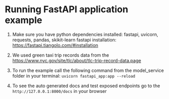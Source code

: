 # Running FastAPI application example

1. Make sure you have python dependencies installed: fastapi, uvicorn, requests, pandas, skikit-learn
fastapi installation: https://fastapi.tiangolo.com/#installation

2. We used green taxi trip records data from the https://www.nyc.gov/site/tlc/about/tlc-trip-record-data.page 

3. To run the example call the following command from the model_service folder in your terminal: ```uvicorn fastapi_app:app --reload```

4. To see the auto generated docs and test exposed endpoints go to the ```http://127.0.0.1:8000/docs``` in your browser

